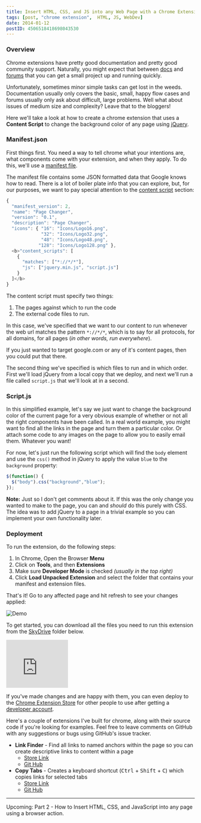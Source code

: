```yaml
---
title: Insert HTML, CSS, and JS into any Web Page with a Chrome Extension
tags: [post, "chrome extension",  HTML, JS, WebDev]
date: 2014-01-12
postID: 4506518418698043530
---
```


### Overview

Chrome extensions have pretty good documentation and pretty good community support.  Naturally, you might expect that between [docs][docs] and [forums][so-chrome] that you can get a small project up and running quickly.

Unfortunately, sometimes minor simple tasks can get lost in the weeds.  Documentation usually only covers the basic, small, happy flow cases and forums usually only ask about difficult, large problems.  Well what about issues of medium size and complexity?  Leave that to the bloggers!

Here we'll take a look at how to create a chrome extension that uses a **Content Script** to change the background color of any page using [jQuery][jQuery].

### Manifest.json

First things first.  You need a way to tell chrome what your intentions are, what components come with your extension, and when they apply.  To do this, we'll use a [manifest file][manifest].

The manifest file contains some JSON formatted data that Google knows how to read.  There is a lot of boiler plate info that you can explore, but, for our purposes, we want to pay special attention to the [content script][content script] section:

```js raw
{
  "manifest_version": 2,
  "name": "Page Changer",
  "version": "0.1",
  "description": "Page Changer",
  "icons": { "16": "Icons/Logo16.png",
             "32": "Icons/Logo32.png",
             "48": "Icons/Logo48.png",
            "128": "Icons/Logo128.png" },
  <b>"content_scripts": [
    {
      "matches": ["*://*/*"],
      "js": ["jquery.min.js", "script.js"]
    }
  ]</b>
}
```

The content script must specify two things:

1. The pages against which to run the code
2. The external code files to run.

In this case, we've specified that we want to our content to run whenever the web url matches the pattern `*://*/*`, which is to say for all protocols, for all domains, for all pages (*in other words, run everywhere*).

If you just wanted to target google.com or any of it's content pages, then you could put that there.

The second thing we've specified is which files to run and in which order.  First we'll load jQuery from a local copy that we deploy, and next we'll run a file called `script.js` that we'll look at in a second.

### Script.js

In this simplified example, let's say we just want to change the background color of the current page for a very obvious example of whether or not all the right components have been called.  In a real world example, you might want to find all the links in the page and turn them a particular color.  Or attach some code to any images on the page to allow you to easily email them.  Whatever you want!

For now, let's just run the following script which will find the `body` element and use the `css()` method in jQuery to apply the value `blue` to the `background` property:

```js
$(function() {
  $("body").css("background","blue");
});
```

**Note:** Just so I don't get comments about it.  If this was the only change you wanted to make to the page, you can and *should* do this purely with CSS.  The idea was to add jQuery to a page in a trivial example so you can implement your own functionality later.



### Deployment

To run the extension, do the following steps:

1. In Chrome, Open the Browser **Menu** <i class="icon-menu"></i>
2. Click on **Tools**, and then **Extensions**
3. Make sure **Developer Mode** is checked *(usually in the top right)*
4. Click **Load Unpacked Extension** and select the folder that contains your manifest and extension files.

That's it! Go to any affected page and hit refresh to see your changes applied:

![Demo](https://i.imgur.com/Tu4PuzP.png)

To get started, you can download all the files you need to run this extension from the [SkyDrive][SkyDrive] folder below.

<iframe src="https://skydrive.live.com/embed?cid=9935281CD314F220&resid=9935281CD314F220%2136029&authkey=AFQnetIgn4vZY_0" width="165" height="128" frameborder="0" scrolling="no"></iframe><br/>


If you've made changes and are happy with them, you can even deploy to the [Chrome Extension Store][chrome store] for other people to use after getting a [developer account][chrome developer].

Here's a couple of extensions I've built for chrome, along with their source code if you're looking for examples.  Feel free to leave comments on GitHub with any suggestions or bugs using GitHub's issue tracker.

* **Link Finder** - Find all links to named anchors within the page so you can create descriptive links to content within a page
  * [Store Link][LinkFinderStore]
  * [Git Hub][LinkFinderGitHub]
* **Copy Tabs** - Creates a keyboard shortcut (<kbd>Ctrl</kbd> + <kbd>Shift</kbd> + <kbd>C</kbd>) which copies links for selected tabs
  * [Store Link][CopyTabsStore]
  * [Git Hub][CopyTabsGitHub]

---

Upcoming: Part 2 - How to Insert HTML, CSS, and JavaScript into any page using a browser action.

[docs]: http://developer.chrome.com/extensions/index.html
[so-chrome]: http://stackoverflow.com/questions/tagged/google-chrome-extension?sort=votes&pageSize=50
[jQuery]: http://jquery.com/
[manifest]: http://developer.chrome.com/extensions/manifest.html
[content script]: https://developer.chrome.com/extensions/content_scripts.html

[chrome store]: https://chrome.google.com/webstore/category/extensions
[chrome developer]: https://chrome.google.com/webstore/developer/dashboard

[SkyDrive]: http://sdrv.ms/1aw1ZCG
[LinkFinderStore]: https://chrome.google.com/webstore/detail/link-finder/jnodcgnkggmnlmcgibanbaeagpjckjnd
[LinkFinderGitHub]: https://github.com/KyleMit/LinkFinder
[CopyTabsStore]: https://chrome.google.com/webstore/detail/copy-tabs/efmfdbcopjfmgoefenohhlcplheclbeo
[CopyTabsGitHub]: https://github.com/KyleMit/ChromeCopyTabs
